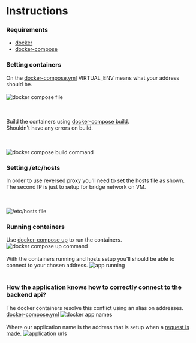 # Instructions
### Requirements
* [docker](https://docs.docker.com/get-docker/)
* [docker-compose](https://docs.docker.com/compose/install/)

### Setting containers
On the [docker-compose.yml](https://github.com/gabesantos1/docker-compose-learning/raw/master/docker-compose.yml) VIRTUAL_ENV means what your address should be.
<br /><br />
<img alt="docker compose file" src="https://github.com/gabesantos1/docker-compose-learning/raw/master/instructions/docker-compose-yml.png">

<br /><br />
Build the containers using [docker-compose build](https://docs.docker.com/compose/reference/build/).
<br />
Shouldn't have any errors on build.

<br /><br />
<img alt="docker compose build command" src="https://github.com/gabesantos1/docker-compose-learning/raw/master/instructions/docker-compose-build.png">

### Setting /etc/hosts
In order to use reversed proxy you'll need to set the hosts file as shown.
<br />
The second IP is just to setup for bridge network on VM.

<br /><br />
<img alt="/etc/hosts file" src="https://github.com/gabesantos1/docker-compose-learning/raw/master/instructions/hosts.png">

### Running containers
Use [docker-compose up](https://docs.docker.com/compose/reference/up/) to run the containers.
<img alt="docker compose up command" src="https://github.com/gabesantos1/docker-compose-learning/raw/master/instructions/docker-compose-up.png">
<br /><br />
With the containers running and hosts setup you'll should be able to connect to your chosen address.
<img alt="app running" src="https://github.com/gabesantos1/docker-compose-learning/raw/master/instructions/app-running.png">
<br /><br />

### How the application knows how to correctly connect to the backend api?
The docker containers resolve this conflict using an alias on addresses.
[docker-compose.yml](https://github.com/gabesantos1/docker-compose-learning/raw/master/docker-compose.yml)
<img alt="docker app names" src="https://github.com/gabesantos1/docker-compose-learning/raw/master/instructions/docker-app-names.png">
<br/><br/>
Where our application name is the address that is setup when a [request is made](https://github.com/gabesantos1/docker-compose-learning/raw/master/web/Pages/Todo/TodoGet.razor.cs).
<img alt="application urls" src="https://github.com/gabesantos1/docker-compose-learning/raw/master/instructions/app-urls.png">
